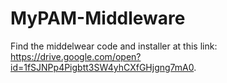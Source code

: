 # MyPAM-Middleware
Find the middelwear code and installer at this link: https://drive.google.com/open?id=1fSJNPp4Pigbtt3SW4yhCXfGHjgng7mA0.
